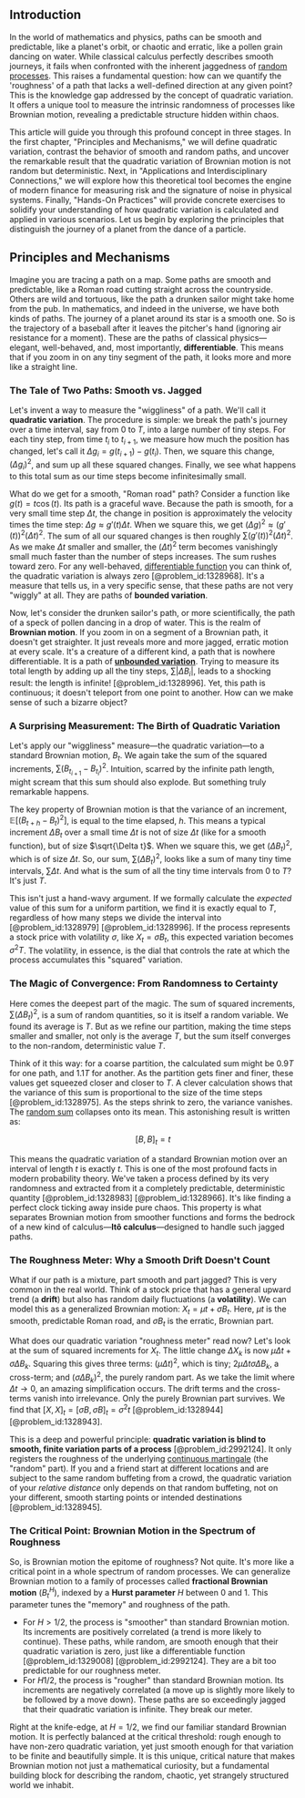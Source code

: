 ## Introduction
In the world of mathematics and physics, paths can be smooth and predictable, like a planet's orbit, or chaotic and erratic, like a pollen grain dancing on water. While classical calculus perfectly describes smooth journeys, it fails when confronted with the inherent jaggedness of [random processes](@article_id:267993). This raises a fundamental question: how can we quantify the 'roughness' of a path that lacks a well-defined direction at any given point? This is the knowledge gap addressed by the concept of quadratic variation. It offers a unique tool to measure the intrinsic randomness of processes like Brownian motion, revealing a predictable structure hidden within chaos.

This article will guide you through this profound concept in three stages. In the first chapter, "Principles and Mechanisms," we will define quadratic variation, contrast the behavior of smooth and random paths, and uncover the remarkable result that the quadratic variation of Brownian motion is not random but deterministic. Next, in "Applications and Interdisciplinary Connections," we will explore how this theoretical tool becomes the engine of modern finance for measuring risk and the signature of noise in physical systems. Finally, "Hands-On Practices" will provide concrete exercises to solidify your understanding of how quadratic variation is calculated and applied in various scenarios. Let us begin by exploring the principles that distinguish the journey of a planet from the dance of a particle.

## Principles and Mechanisms

Imagine you are tracing a path on a map. Some paths are smooth and predictable, like a Roman road cutting straight across the countryside. Others are wild and tortuous, like the path a drunken sailor might take home from the pub. In mathematics, and indeed in the universe, we have both kinds of paths. The journey of a planet around its star is a smooth one. So is the trajectory of a baseball after it leaves the pitcher's hand (ignoring air resistance for a moment). These are the paths of classical physics—elegant, well-behaved, and, most importantly, **differentiable**. This means that if you zoom in on any tiny segment of the path, it looks more and more like a straight line.

### The Tale of Two Paths: Smooth vs. Jagged

Let's invent a way to measure the "wiggliness" of a path. We'll call it **quadratic variation**. The procedure is simple: we break the path's journey over a time interval, say from $0$ to $T$, into a large number of tiny steps. For each tiny step, from time $t_i$ to $t_{i+1}$, we measure how much the position has changed, let's call it $\Delta g_i = g(t_{i+1}) - g(t_i)$. Then, we square this change, $(\Delta g_i)^2$, and sum up all these squared changes. Finally, we see what happens to this total sum as our time steps become infinitesimally small.

What do we get for a smooth, "Roman road" path? Consider a function like $g(t) = t \cos(t)$. Its path is a graceful wave. Because the path is smooth, for a very small time step $\Delta t$, the change in position is approximately the velocity times the time step: $\Delta g \approx g'(t) \Delta t$. When we square this, we get $(\Delta g)^2 \approx (g'(t))^2 (\Delta t)^2$. The sum of all our squared changes is then roughly $\sum (g'(t))^2 (\Delta t)^2$. As we make $\Delta t$ smaller and smaller, the $(\Delta t)^2$ term becomes vanishingly small much faster than the number of steps increases. The sum rushes toward zero. For any well-behaved, [differentiable function](@article_id:144096) you can think of, the quadratic variation is always zero [@problem_id:1328968]. It's a measure that tells us, in a very specific sense, that these paths are not very "wiggly" at all. They are paths of **bounded variation**.

Now, let's consider the drunken sailor's path, or more scientifically, the path of a speck of pollen dancing in a drop of water. This is the realm of **Brownian motion**. If you zoom in on a segment of a Brownian path, it doesn't get straighter. It just reveals more and more jagged, erratic motion at every scale. It's a creature of a different kind, a path that is nowhere differentiable. It is a path of **[unbounded variation](@article_id:198022)**. Trying to measure its total length by adding up all the tiny steps, $\sum |\Delta B_i|$, leads to a shocking result: the length is infinite! [@problem_id:1328996]. Yet, this path is continuous; it doesn't teleport from one point to another. How can we make sense of such a bizarre object?

### A Surprising Measurement: The Birth of Quadratic Variation

Let's apply our "wiggliness" measure—the quadratic variation—to a standard Brownian motion, $B_t$. We again take the sum of the squared increments, $\sum (B_{t_{i+1}} - B_{t_i})^2$. Intuition, scarred by the infinite path length, might scream that this sum should also explode. But something truly remarkable happens.

The key property of Brownian motion is that the variance of an increment, $\mathbb{E}[(B_{t+h} - B_t)^2]$, is equal to the time elapsed, $h$. This means a typical increment $\Delta B_t$ over a small time $\Delta t$ is not of size $\Delta t$ (like for a smooth function), but of size $\sqrt{\Delta t}$. When we square this, we get $(\Delta B_t)^2$, which is of size $\Delta t$. So, our sum, $\sum (\Delta B_t)^2$, looks like a sum of many tiny time intervals, $\sum \Delta t$. And what is the sum of all the tiny time intervals from $0$ to $T$? It's just $T$.

This isn't just a hand-wavy argument. If we formally calculate the *expected* value of this sum for a uniform partition, we find it is exactly equal to $T$, regardless of how many steps we divide the interval into [@problem_id:1328979] [@problem_id:1328996]. If the process represents a stock price with volatility $\sigma$, like $X_t = \sigma B_t$, this expected variation becomes $\sigma^2 T$. The volatility, in essence, is the dial that controls the rate at which the process accumulates this "squared" variation.

### The Magic of Convergence: From Randomness to Certainty

Here comes the deepest part of the magic. The sum of squared increments, $\sum (\Delta B_t)^2$, is a sum of random quantities, so it is itself a random variable. We found its average is $T$. But as we refine our partition, making the time steps smaller and smaller, not only is the average $T$, but the sum itself converges to the non-random, deterministic value $T$.

Think of it this way: for a coarse partition, the calculated sum might be $0.9T$ for one path, and $1.1T$ for another. As the partition gets finer and finer, these values get squeezed closer and closer to $T$. A clever calculation shows that the variance of this sum is proportional to the size of the time steps [@problem_id:1328975]. As the steps shrink to zero, the variance vanishes. The [random sum](@article_id:269175) collapses onto its mean. This astonishing result is written as:

$$
[B, B]_t = t
$$

This means the quadratic variation of a standard Brownian motion over an interval of length $t$ is exactly $t$. This is one of the most profound facts in modern probability theory. We've taken a process defined by its very randomness and extracted from it a completely predictable, deterministic quantity [@problem_id:1328983] [@problem_id:1328966]. It's like finding a perfect clock ticking away inside pure chaos. This property is what separates Brownian motion from smoother functions and forms the bedrock of a new kind of calculus—**Itô calculus**—designed to handle such jagged paths.

### The Roughness Meter: Why a Smooth Drift Doesn't Count

What if our path is a mixture, part smooth and part jagged? This is very common in the real world. Think of a stock price that has a general upward trend (a **drift**) but also has random daily fluctuations (a **volatility**). We can model this as a generalized Brownian motion: $X_t = \mu t + \sigma B_t$. Here, $\mu t$ is the smooth, predictable Roman road, and $\sigma B_t$ is the erratic, Brownian part.

What does our quadratic variation "roughness meter" read now? Let's look at the sum of squared increments for $X_t$. The little change $\Delta X_k$ is now $\mu \Delta t + \sigma \Delta B_k$. Squaring this gives three terms: $(\mu \Delta t)^2$, which is tiny; $2 \mu \Delta t \sigma \Delta B_k$, a cross-term; and $(\sigma \Delta B_k)^2$, the purely random part. As we take the limit where $\Delta t \to 0$, an amazing simplification occurs. The drift terms and the cross-terms vanish into irrelevance. Only the purely Brownian part survives. We find that $[X, X]_t = [\sigma B, \sigma B]_t = \sigma^2 t$ [@problem_id:1328944] [@problem_id:1328943].

This is a deep and powerful principle: **quadratic variation is blind to smooth, finite variation parts of a process** [@problem_id:2992124]. It only registers the roughness of the underlying [continuous martingale](@article_id:184972) (the "random" part). If you and a friend start at different locations and are subject to the same random buffeting from a crowd, the quadratic variation of your *relative distance* only depends on that random buffeting, not on your different, smooth starting points or intended destinations [@problem_id:1328945].

### The Critical Point: Brownian Motion in the Spectrum of Roughness

So, is Brownian motion the epitome of roughness? Not quite. It's more like a critical point in a whole spectrum of random processes. We can generalize Brownian motion to a family of processes called **fractional Brownian motion** ($B^H_t$), indexed by a **Hurst parameter** $H$ between 0 and 1. This parameter tunes the "memory" and roughness of the path.

-   For $H > 1/2$, the process is "smoother" than standard Brownian motion. Its increments are positively correlated (a trend is more likely to continue). These paths, while random, are smooth enough that their quadratic variation is zero, just like a differentiable function [@problem_id:1329008] [@problem_id:2992124]. They are a bit too predictable for our roughness meter.
-   For $H  1/2$, the process is "rougher" than standard Brownian motion. Its increments are negatively correlated (a move up is slightly more likely to be followed by a move down). These paths are so exceedingly jagged that their quadratic variation is infinite. They break our meter.

Right at the knife-edge, at $H=1/2$, we find our familiar standard Brownian motion. It is perfectly balanced at the critical threshold: rough enough to have non-zero quadratic variation, yet just smooth enough for that variation to be finite and beautifully simple. It is this unique, critical nature that makes Brownian motion not just a mathematical curiosity, but a fundamental building block for describing the random, chaotic, yet strangely structured world we inhabit.